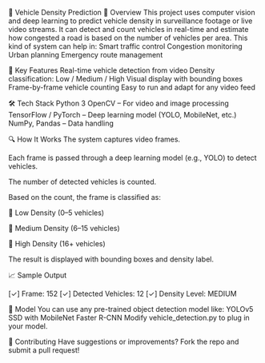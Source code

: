 🚗 Vehicle Density Prediction
📌 Overview
This project uses computer vision and deep learning to predict vehicle density in surveillance footage or live video streams. It can detect and count vehicles in real-time and estimate how congested a road is based on the number of vehicles per area.
This kind of system can help in:
Smart traffic control
Congestion monitoring
Urban planning
Emergency route management

🎯 Key Features
Real-time vehicle detection from video
Density classification: Low / Medium / High
Visual display with bounding boxes
Frame-by-frame vehicle counting
Easy to run and adapt for any video feed

🛠️ Tech Stack
Python 3
OpenCV – For video and image processing
TensorFlow / PyTorch – Deep learning model (YOLO, MobileNet, etc.)
NumPy, Pandas – Data handling

🔍 How It Works
The system captures video frames.

Each frame is passed through a deep learning model (e.g., YOLO) to detect vehicles.

The number of detected vehicles is counted.

Based on the count, the frame is classified as:

🚦 Low Density (0–5 vehicles)

🚧 Medium Density (6–15 vehicles)

🔴 High Density (16+ vehicles)

The result is displayed with bounding boxes and density label.

📈 Sample Output

[✓] Frame: 152
[✓] Detected Vehicles: 12
[✓] Density Level: MEDIUM

🧪 Model
You can use any pre-trained object detection model like:
YOLOv5
SSD with MobileNet
Faster R-CNN
Modify vehicle_detection.py to plug in your model.

🤝 Contributing
Have suggestions or improvements? Fork the repo and submit a pull request!

